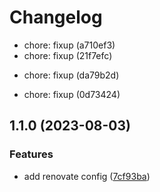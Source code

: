 # Changelog

- chore: fixup (a710ef3)
- chore: fixup (21f7efc)

* chore: fixup (da79b2d)

- chore: fixup (0d73424)

## 1.1.0 (2023-08-03)

### Features

- add renovate config ([7cf93ba](https://github.com/taiga-family/renovate-config/commit/7cf93ba7d741da0e3ea8745ab6b64cf2e7d9b3d1))
